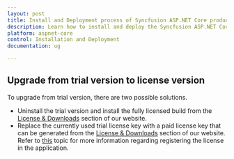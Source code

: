 ```yaml
---
layout: post
title: Install and Deployment process of Syncfusion ASP.NET Core products
description: Learn how to install and deploy the Syncfusion ASP.NET Core component
platform: aspnet-core
control: Installation and Deployment
documentation: ug

---
```


## Upgrade from trial version to license version

To upgrade from trial version, there are two possible solutions.

* Uninstall the trial version and install the fully licensed build from the [License & Downloads](https://www.syncfusion.com/account/downloads) section of our website.  
* Replace the currently used trial license key with a paid license key that can be generated from the [License & Downloads](https://www.syncfusion.com/account/downloads) section of our website. Refer to [this](https://help.syncfusion.com/common/essential-studio/licensing/license-key#aspnet-core) topic for more information regarding registering the license in the application.
